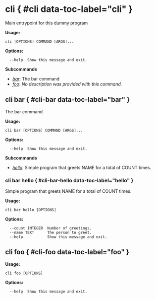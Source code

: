 # cli { #cli data-toc-label="cli" }

Main entrypoint for this dummy program

**Usage:**

```
cli [OPTIONS] COMMAND [ARGS]...
```

**Options:**

```
  --help  Show this message and exit.
```

**Subcommands**

- *[bar](#cli-bar)*: The bar command
- *[foo](#cli-foo)*: *No description was provided with this command.*

## cli bar { #cli-bar data-toc-label="bar" }

The bar command

**Usage:**

```
cli bar [OPTIONS] COMMAND [ARGS]...
```

**Options:**

```
  --help  Show this message and exit.
```

**Subcommands**

- *[hello](#cli-bar-hello)*: Simple program that greets NAME for a total of COUNT times.

### cli bar hello { #cli-bar-hello data-toc-label="hello" }

Simple program that greets NAME for a total of COUNT times.

**Usage:**

```
cli bar hello [OPTIONS]
```

**Options:**

```
  --count INTEGER  Number of greetings.
  --name TEXT      The person to greet.
  --help           Show this message and exit.
```

## cli foo { #cli-foo data-toc-label="foo" }

**Usage:**

```
cli foo [OPTIONS]
```

**Options:**

```
  --help  Show this message and exit.
```
